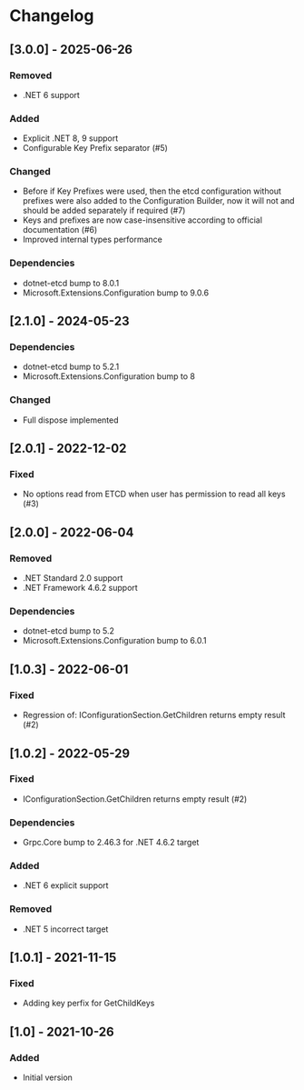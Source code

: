 # Changelog

## [3.0.0] - 2025-06-26

### Removed

- .NET 6 support

### Added

- Explicit .NET 8, 9 support
- Configurable Key Prefix separator (#5)

### Changed

- Before if Key Prefixes were used, then the etcd configuration without prefixes were also added to the Configuration Builder, now it will not and should be added separately if required (#7)
- Keys and prefixes are now case-insensitive according to official documentation (#6)
- Improved internal types performance

### Dependencies

- dotnet-etcd bump to 8.0.1
- Microsoft.Extensions.Configuration bump to 9.0.6

## [2.1.0] - 2024-05-23

### Dependencies

- dotnet-etcd bump to 5.2.1
- Microsoft.Extensions.Configuration bump to 8

### Changed

- Full dispose implemented

## [2.0.1] - 2022-12-02

### Fixed

- No options read from ETCD when user has permission to read all keys (#3)

## [2.0.0] - 2022-06-04

### Removed

- .NET Standard 2.0 support
- .NET Framework 4.6.2 support

### Dependencies

- dotnet-etcd bump to 5.2
- Microsoft.Extensions.Configuration bump to 6.0.1

## [1.0.3] - 2022-06-01

### Fixed

- Regression of: IConfigurationSection.GetChildren returns empty result (#2)

## [1.0.2] - 2022-05-29

### Fixed

- IConfigurationSection.GetChildren returns empty result (#2)

### Dependencies

- Grpc.Core bump to 2.46.3 for .NET 4.6.2 target

### Added

- .NET 6 explicit support

### Removed

- .NET 5 incorrect target

## [1.0.1] - 2021-11-15

### Fixed

- Adding key perfix for GetChildKeys

## [1.0] - 2021-10-26

### Added

- Initial version
